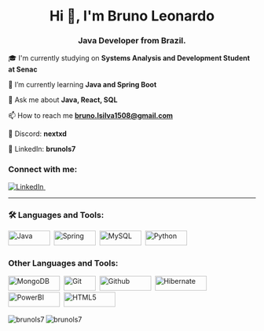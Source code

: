 <h1 align="center">Hi 👋, I'm Bruno Leonardo</h1>
<h3 align="center">Java Developer from Brazil.</h3>

🎓 I'm currently studying on **Systems Analysis and Development Student at Senac**

🌱 I’m currently learning **Java and Spring Boot**

💬 Ask me about **Java, React, SQL**

📫 How to reach me **bruno.lsilva1508@gmail.com**

📱 Discord: **nextxd**

💼 LinkedIn: **brunols7**

<h3 align="left">Connect with me:</h3>
<p align="left">
  <a href="https://www.linkedin.com/in/brunols7/" target="_blank"> <img src="https://img.shields.io/badge/LinkedIn-0A66C2.svg?style=for-the-badge&logo=LinkedIn&logoColor=white" title="LinkedIn" alt="LinkedIn""/>&nbsp; </a>
</p>

---

### :hammer_and_wrench: Languages and Tools:
<div>
  <img src="https://img.shields.io/badge/java-%23ED8B00.svg?style=for-the-badge&logo=openjdk&logoColor=white" title="Java" alt="Java" width="85" height="30"/>&nbsp;
  <img src="https://img.shields.io/badge/spring-%236DB33F.svg?style=for-the-badge&logo=spring&logoColor=white" title="Spring" alt="Spring" width="85" height="30"/>&nbsp;
  <img src="https://img.shields.io/badge/mysql-%2300f.svg?style=for-the-badge&logo=mysql&logoColor=white" title="MySQL"  alt="MySQL" width="85" height="30"/>&nbsp;
  <img src="https://img.shields.io/badge/python-3670A0?style=for-the-badge&logo=python&logoColor=ffdd54" title="Python" alt="Python" width="85" height="30"/>&nbsp;
<div/>
  
<h3 align="left">Other Languages and Tools:</h3>
<img src="https://img.shields.io/badge/MongoDB-%234ea94b.svg?style=for-the-badge&logo=mongodb&logoColor=white" title="MongoDB" alt="MongoDB" width="105" height="30"/>&nbsp;
<img src="https://img.shields.io/badge/git-%23F05033.svg?style=for-the-badge&logo=git&logoColor=white" title="Git" alt="Git" width="65" height="30"/>&nbsp;
<img src="https://img.shields.io/badge/github-%23121011.svg?style=for-the-badge&logo=github&logoColor=white" title="Github" alt="Github" width="105" height="30"/>&nbsp;
<img src="https://img.shields.io/badge/Hibernate-59666C?style=for-the-badge&logo=Hibernate&logoColor=white" title="Hibernate" alt="Hibernate" width="105" height="30"/>&nbsp;
<img src="https://img.shields.io/badge/power_bi-F2C811?style=for-the-badge&logo=powerbi&logoColor=black" title="PowerBI" alt="PowerBI" width="105" height="30"/>&nbsp;
<img src="https://img.shields.io/badge/html5-%23E34F26.svg?style=for-the-badge&logo=html5&logoColor=white" title="HTML5" alt="HTML5" width="105" height="30"/>&nbsp;

<p><img align="left" src="https://github-readme-stats.vercel.app/api/top-langs?username=brunols7&show_icons=true&locale=en&layout=compact&theme=blue-green" alt="brunols7" /></p>

<p>&nbsp;<img align="left" src="https://github-readme-stats.vercel.app/api?username=brunols7&show_icons=true&locale=en&theme=blue-green" alt="brunols7" /></p>

